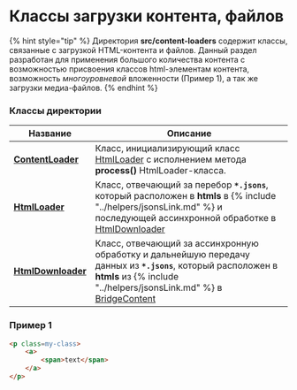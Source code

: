 # Классы загрузки контента, файлов

{% hint style="tip" %}
Директория **src/content-loaders** содержит классы, связанные с загрузкой HTML-контента и файлов. Данный раздел разработан для применения большого количества контента с возможностью присвоения классов html-элементам контента, возможность _многоуровневой_ вложенности (Пример 1), а так же загрузки медиа-файлов.
{% endhint %}

### Классы директории

| Название                                            | Описание                                                                                                                                                                                                           |
|-----------------------------------------------------|--------------------------------------------------------------------------------------------------------------------------------------------------------------------------------------------------------------------|
| **[ContentLoader](CONTENTLOADER.md)**               | Класс, инициализирующий класс [HtmlLoader](html-loader/HTMLLOADER.md) с исполнением метода **process()** HtmlLoader-класса.                                                                                        |
| **[HtmlLoader](html-loader/HTMLLOADER.md)**         | Класс, отвечающий за перебор **`*.jsons`**, который расположен в **htmls** в {% include "../helpers/jsonsLink.md" %} и последующей ассинхронной обработке в [HtmlDownloader](html-loader/HTMLLOADER.md)            |
| **[HtmlDownloader](html-loader/HTMLDOWNLOADER.md)** | Класс, отвечающий за ассинхронную обработку и дальнейшую передачу данных из **`*.jsons`**, который расположен в **htmls** из {% include "../helpers/jsonsLink.md" %} в [BridgeContent](../bridge/BRIDGECONTENT.md) |

### Пример 1

```html
<p class=my-class>
    <a>
        <span>text</span>
    </a>
</p>
```